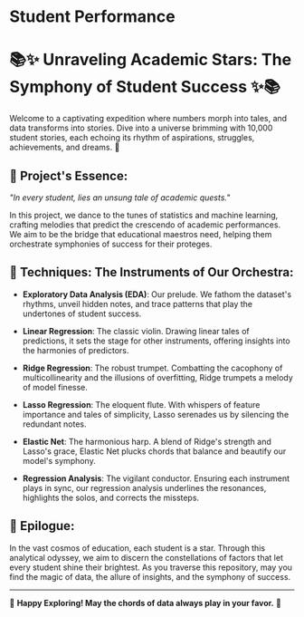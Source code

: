 # Student Performance

# 📚✨ **Unraveling Academic Stars: The Symphony of Student Success** ✨📚

Welcome to a captivating expedition where numbers morph into tales, and data transforms into stories. Dive into a universe brimming with 10,000 student stories, each echoing its rhythm of aspirations, struggles, achievements, and dreams. 🌌

## 🌟 **Project's Essence**:

*"In every student, lies an unsung tale of academic quests."*

In this project, we dance to the tunes of statistics and machine learning, crafting melodies that predict the crescendo of academic performances. We aim to be the bridge that educational maestros need, helping them orchestrate symphonies of success for their proteges.

## 🎵 **Techniques: The Instruments of Our Orchestra**:

- **Exploratory Data Analysis (EDA)**: Our prelude. We fathom the dataset's rhythms, unveil hidden notes, and trace patterns that play the undertones of student success.

- **Linear Regression**: The classic violin. Drawing linear tales of predictions, it sets the stage for other instruments, offering insights into the harmonies of predictors.

- **Ridge Regression**: The robust trumpet. Combatting the cacophony of multicollinearity and the illusions of overfitting, Ridge trumpets a melody of model finesse.

- **Lasso Regression**: The eloquent flute. With whispers of feature importance and tales of simplicity, Lasso serenades us by silencing the redundant notes.

- **Elastic Net**: The harmonious harp. A blend of Ridge's strength and Lasso's grace, Elastic Net plucks chords that balance and beautify our model's symphony.

- **Regression Analysis**: The vigilant conductor. Ensuring each instrument plays in sync, our regression analysis underlines the resonances, highlights the solos, and corrects the missteps.

## 🌌 **Epilogue**:

In the vast cosmos of education, each student is a star. Through this analytical odyssey, we aim to discern the constellations of factors that let every student shine their brightest. As you traverse this repository, may you find the magic of data, the allure of insights, and the symphony of success.

---

🌠 **Happy Exploring! May the chords of data always play in your favor.** 🌠
